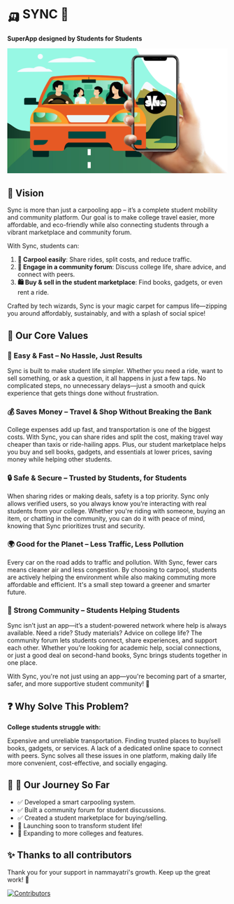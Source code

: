 # 🛺 SYNC 🚖

**SuperApp designed by Students for Students**

![Alt text](public/images/docs/readme.png)

## 🌟 Vision
Sync is more than just a carpooling app – it’s a complete student mobility and community platform. Our goal is to make college travel easier, more affordable, and eco-friendly while also connecting students through a vibrant marketplace and community forum.

With Sync, students can:

1. **🚗 Carpool easily**: Share rides, split costs, and reduce traffic.
2. **💬 Engage in a community forum**: Discuss college life, share advice, and connect with peers.
3. **🛍️ Buy & sell in the student marketplace**: Find books, gadgets, or even rent a ride.

Crafted by tech wizards, Sync is your magic carpet for campus life—zipping you around affordably, sustainably, and with a splash of social spice!

## 🌱 Our Core Values

### 🚀 Easy & Fast – No Hassle, Just Results
Sync is built to make student life simpler. Whether you need a ride, want to sell something, or ask a question, it all happens in just a few taps. No complicated steps, no unnecessary delays—just a smooth and quick experience that gets things done without frustration.


### 💰 Saves Money – Travel & Shop Without Breaking the Bank
College expenses add up fast, and transportation is one of the biggest costs. With Sync, you can share rides and split the cost, making travel way cheaper than taxis or ride-hailing apps. Plus, our student marketplace helps you buy and sell books, gadgets, and essentials at lower prices, saving money while helping other students.

### 🔒 Safe & Secure – Trusted by Students, for Students
When sharing rides or making deals, safety is a top priority. Sync only allows verified users, so you always know you’re interacting with real students from your college. Whether you're riding with someone, buying an item, or chatting in the community, you can do it with peace of mind, knowing that Sync prioritizes trust and security.

### 🌍 Good for the Planet – Less Traffic, Less Pollution
Every car on the road adds to traffic and pollution. With Sync, fewer cars means cleaner air and less congestion. By choosing to carpool, students are actively helping the environment while also making commuting more affordable and efficient. It's a small step toward a greener and smarter future.

### 🤝 Strong Community – Students Helping Students
Sync isn’t just an app—it’s a student-powered network where help is always available. Need a ride? Study materials? Advice on college life? The community forum lets students connect, share experiences, and support each other. Whether you’re looking for academic help, social connections, or just a good deal on second-hand books, Sync brings students together in one place.

With Sync, you're not just using an app—you're becoming part of a smarter, safer, and more supportive student community! 🚀

## ❓ Why Solve This Problem?
**College students struggle with:**

Expensive and unreliable transportation.
Finding trusted places to buy/sell books, gadgets, or services.
A lack of a dedicated online space to connect with peers.
Sync solves all these issues in one platform, making daily life more convenient, cost-effective, and socially engaging.

## 🎯 📍 Our Journey So Far
- ✅ Developed a smart carpooling system.
- ✅ Built a community forum for student discussions.
- ✅ Created a student marketplace for buying/selling.
- 🚀 Launching soon to transform student life!
- 🎯 Expanding to more colleges and features.

## ✨ Thanks to all contributors

Thank you for your support in nammayatri's growth. Keep up the great work! 🥂

<a href="https://github.com/getyousynced/sync/graphs/contributors">
  <img src="https://contributors-img.web.app/image?repo=getyousynced/sync" alt="Contributors"/>
</a>
